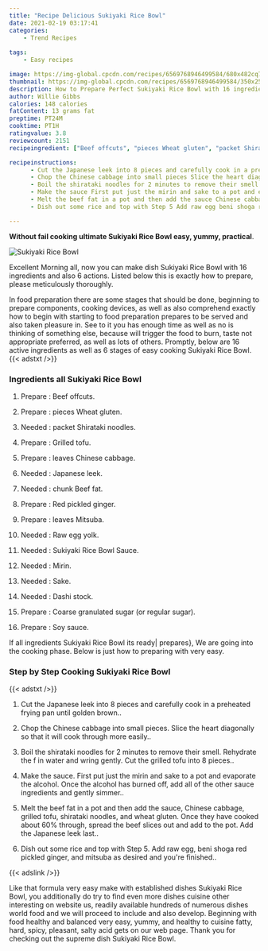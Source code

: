 ```yaml
---
title: "Recipe Delicious Sukiyaki Rice Bowl"
date: 2021-02-19 03:17:41
categories:
    - Trend Recipes
    
tags:
    - Easy recipes

image: https://img-global.cpcdn.com/recipes/6569768946499584/680x482cq70/sukiyaki-rice-bowl-recipe-main-photo.jpg
thumbnail: https://img-global.cpcdn.com/recipes/6569768946499584/350x250cq70/sukiyaki-rice-bowl-recipe-main-photo.jpg
description: How to Prepare Perfect Sukiyaki Rice Bowl with 16 ingredients and 6 stages of easy cooking.
author: Willie Gibbs
calories: 148 calories
fatContent: 13 grams fat
preptime: PT24M
cooktime: PT1H
ratingvalue: 3.8
reviewcount: 2151
recipeingredient: ["Beef offcuts", "pieces Wheat gluten", "packet Shirataki noodles", "Grilled tofu", "leaves Chinese cabbage", "Japanese leek", "chunk Beef fat", "Red pickled ginger", "leaves Mitsuba", "Raw egg yolk", "Sukiyaki Rice Bowl Sauce", "Mirin", "Sake", "Dashi stock", "Coarse granulated sugar or regular sugar", "Soy sauce"]

recipeinstructions: 
      - Cut the Japanese leek into 8 pieces and carefully cook in a preheated frying pan until golden brown 
      - Chop the Chinese cabbage into small pieces Slice the heart diagonally so that it will cook through more easily 
      - Boil the shirataki noodles for 2 minutes to remove their smell Rehydrate the f in water and wring gently Cut the grilled tofu into 8 pieces 
      - Make the sauce First put just the mirin and sake to a pot and evaporate the alcohol Once the alcohol has burned off add all of the other sauce ingredients and gently simmer 
      - Melt the beef fat in a pot and then add the sauce Chinese cabbage grilled tofu shirataki noodles and wheat gluten Once they have cooked about 60 through spread the beef slices out and add to the pot Add the Japanese leek last 
      - Dish out some rice and top with Step 5 Add raw egg beni shoga red pickled ginger and mitsuba as desired and youre finished

---
```




**Without fail cooking ultimate Sukiyaki Rice Bowl easy, yummy, practical**. 


![Sukiyaki Rice Bowl](https://img-global.cpcdn.com/recipes/6569768946499584/680x482cq70/sukiyaki-rice-bowl-recipe-main-photo.jpg "Sukiyaki Rice Bowl")




Excellent Morning all, now you can make dish Sukiyaki Rice Bowl with 16 ingredients and also 6 actions. Listed below this is exactly how to prepare, please meticulously thoroughly.

In food preparation there are some stages that should be done, beginning to prepare components, cooking devices, as well as also comprehend exactly how to begin with starting to food preparation prepares to be served and also taken pleasure in. See to it you has enough time as well as no is thinking of something else, because will trigger the food to burn, taste not appropriate preferred, as well as lots of others. Promptly, below are 16 active ingredients as well as 6 stages of easy cooking Sukiyaki Rice Bowl.
{{< adstxt />}}

### Ingredients all Sukiyaki Rice Bowl


1. Prepare  : Beef offcuts.

1. Prepare  : pieces Wheat gluten.

1. Needed  : packet Shirataki noodles.

1. Prepare  : Grilled tofu.

1. Prepare  : leaves Chinese cabbage.

1. Needed  : Japanese leek.

1. Needed  : chunk Beef fat.

1. Prepare  : Red pickled ginger.

1. Prepare  : leaves Mitsuba.

1. Needed  : Raw egg yolk.

1. Needed  : Sukiyaki Rice Bowl Sauce.

1. Needed  : Mirin.

1. Needed  : Sake.

1. Needed  : Dashi stock.

1. Prepare  : Coarse granulated sugar (or regular sugar).

1. Prepare  : Soy sauce.



If all ingredients Sukiyaki Rice Bowl its ready| prepares}, We are going into the cooking phase. Below is just how to preparing with very easy.

### Step by Step Cooking Sukiyaki Rice Bowl

{{< adstxt />}}


1. Cut the Japanese leek into 8 pieces and carefully cook in a preheated frying pan until golden brown..



1. Chop the Chinese cabbage into small pieces. Slice the heart diagonally so that it will cook through more easily..



1. Boil the shirataki noodles for 2 minutes to remove their smell. Rehydrate the f in water and wring gently. Cut the grilled tofu into 8 pieces..



1. Make the sauce. First put just the mirin and sake to a pot and evaporate the alcohol. Once the alcohol has burned off, add all of the other sauce ingredients and gently simmer..



1. Melt the beef fat in a pot and then add the sauce, Chinese cabbage, grilled tofu, shirataki noodles, and wheat gluten. Once they have cooked about 60% through, spread the beef slices out and add to the pot. Add the Japanese leek last..



1. Dish out some rice and top with Step 5. Add raw egg, beni shoga red pickled ginger, and mitsuba as desired and you&#39;re finished..





{{< adslink />}}

Like that formula very easy make with established dishes Sukiyaki Rice Bowl, you additionally do try to find even more dishes cuisine other interesting on website us, readily available hundreds of numerous dishes world food and we will proceed to include and also develop. Beginning with food healthy and balanced very easy, yummy, and healthy to cuisine fatty, hard, spicy, pleasant, salty acid gets on our web page. Thank you for checking out the supreme dish Sukiyaki Rice Bowl.
